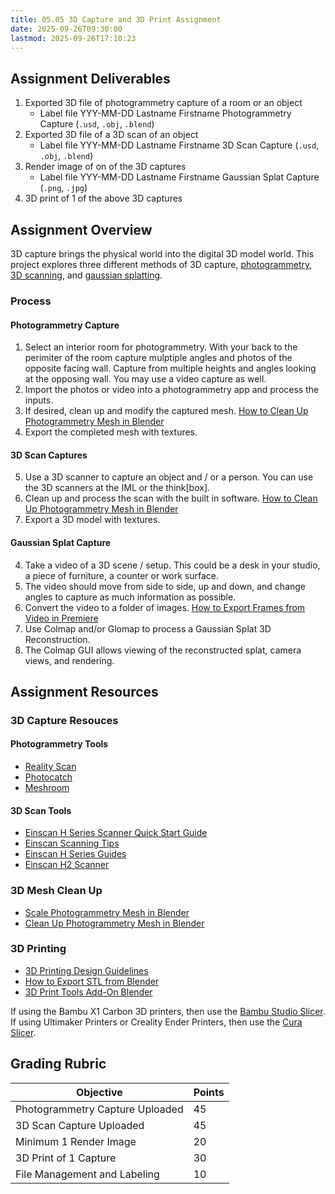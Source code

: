 ```yaml
---
title: 05.05 3D Capture and 3D Print Assignment
date: 2025-09-26T09:30:00
lastmod: 2025-09-26T17:10:23
---
```


## Assignment Deliverables

1. Exported 3D file of photogrammetry capture of a room or an object
   - Label file YYY-MM-DD Lastname Firstname Photogrammetry Capture (`.usd`, `.obj`, `.blend`)
2. Exported 3D file of a 3D scan of an object
   - Label file YYY-MM-DD Lastname Firstname 3D Scan Capture (`.usd`, `.obj`, `.blend`)
3. Render image of on of the 3D captures
   - Label file YYY-MM-DD Lastname Firstname Gaussian Splat Capture (`.png`, `.jpg`)
4. 3D print of 1 of the above 3D captures

## Assignment Overview

3D capture brings the physical world into the digital 3D model world. This project explores three different methods of 3D capture, [photogrammetry](./05-02-photogrammetry.md), [3D scanning](./05-01-3d-scanning.md), and [gaussian splatting](./05-03-gaussian-splatting.md).

### Process

#### Photogrammetry Capture

1. Select an interior room for photogrammetry. With your back to the perimiter of the room capture mulptiple angles and photos of the opposite facing wall. Capture from multiple heights and angles looking at the opposing wall. You may use a video capture as well.
2. Import the photos or video into a photogrammetry app and process the inputs.
3. If desired, clean up and modify the captured mesh. [How to Clean Up Photogrammetry Mesh in Blender](https://youtu.be/asyItetJkbU)
4. Export the completed mesh with textures.

#### 3D Scan Captures

5. Use a 3D scanner to capture an object and / or a person. You can use the 3D scanners at the IML or the think\[box\].
6. Clean up and process the scan with the built in software. [How to Clean Up Photogrammetry Mesh in Blender](https://youtu.be/asyItetJkbU)
7. Export a 3D model with textures.

#### Gaussian Splat Capture

4. Take a video of a 3D scene / setup. This could be a desk in your studio, a piece of furniture, a counter or work surface.
5. The video should move from side to side, up and down, and change angles to capture as much information as possible.
6. Convert the video to a folder of images. [How to Export Frames from Video in Premiere](https://youtu.be/JCawZdzQgFA)
7. Use Colmap and/or Glomap to process a Gaussian Splat 3D Reconstruction.
8. The Colmap GUI allows viewing of the reconstructed splat, camera views, and rendering.

## Assignment Resources

### 3D Capture Resouces

#### Photogrammetry Tools

- [Reality Scan](https://www.realityscan.com/en-US)
- [Photocatch](https://youtu.be/yMqH0GskhgY)
- [Meshroom](https://alicevision.org/)

#### 3D Scan Tools

- [Einscan H Series Scanner Quick Start Guide](https://support.einscan.com/en/support/solutions/articles/60000955990-einscan-h2-quick-start-guide)
- [Einscan Scanning Tips](https://support.einscan.com/en/support/solutions/60000334498)
- [Einscan H Series Guides](https://support.einscan.com/en/support/solutions/60000323052)
- [Einscan H2 Scanner](https://www.einscan.com/handheld-3d-scanner/einscan-h/)

### 3D Mesh Clean Up

- [Scale Photogrammetry Mesh in Blender](https://youtu.be/MUb7I4lBSZs)
- [Clean Up Photogrammetry Mesh in Blender](https://youtu.be/asyItetJkbU)

### 3D Printing

- [3D Printing Design Guidelines](../../../../digital-fabrication/3d-printing/3d-print-design-guidelines.md)
- [How to Export STL from Blender](../../../../digital-fabrication/3d-printing/export-stl-blender.md)
- [3D Print Tools Add-On Blender](https://youtu.be/_E-b6CENHms)

If using the Bambu X1 Carbon 3D printers, then use the [Bambu Studio Slicer](../01-introduction/01-04-bambu-studio-installation.md). If using Ultimaker Printers or Creality Ender Printers, then use the [Cura Slicer](../../../../digital-fabrication/3d-printing/cura-slicing-basics.md).

## Grading Rubric

<div class="responsive-table-markdown">

| Objective                       | Points |
| ------------------------------- | ------ |
| Photogrammetry Capture Uploaded | 45     |
| 3D Scan Capture Uploaded        | 45     |
| Minimum 1 Render Image          | 20     |
| 3D Print of 1 Capture           | 30     |
| File Management and Labeling    | 10     |

</div>
